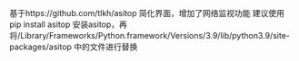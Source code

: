 基于https://github.com/tlkh/asitop
简化界面，增加了网络监视功能
建议使用 pip install asitop 安装asitop，再将/Library/Frameworks/Python.framework/Versions/3.9/lib/python3.9/site-packages/asitop 中的文件进行替换
